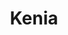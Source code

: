 ---
title: Kenia
date: 
draft: false

# descripcion
description : Tirabuzón con bolita

materials: Plata 925

color: Plateado

dimensions: 4,5cm

code: 01-01-0041

type: "Aros"

categories: []

# Images
# first image will be shown in the product page
images:
  # - image: "images/path_to_image"
  # La ubicacion de las imagenes es imagenes/Aros/Aros.Colgantes/01-01-0041-kenia
  - image: "./images/aros/colgantes/01-01-0041-tirabuzon-con-bolita_a.jpeg"
  - image: "./images/aros/colgantes/01-01-0041-tirabuzon-con-bolita_b.jpeg"
---